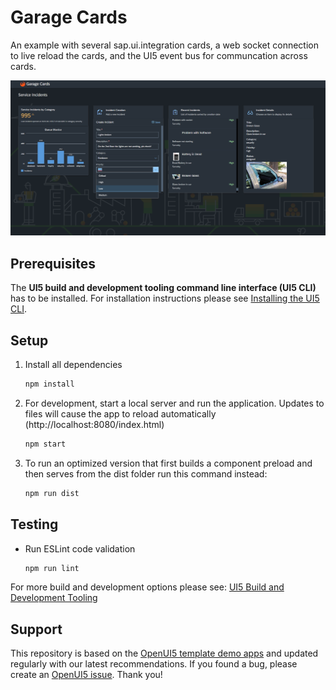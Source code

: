 # Garage Cards

An example with several sap.ui.integration cards, a web socket connection to live reload the cards, and the UI5 event bus for communcation across cards.

![Screenshot](Screenshot.png)


## Prerequisites
The **UI5 build and development tooling command line interface (UI5 CLI)** has to be installed.
For installation instructions please see [Installing the UI5 CLI](https://github.com/SAP/ui5-tooling#installing-the-ui5-cli).

## Setup

1. Install all dependencies
    ```sh
    npm install
    ```

2. For development, start a local server and run the application. Updates to files will cause the app to reload automatically (http://localhost:8080/index.html)
    ```sh
    npm start
    ```
   
3. To run an optimized version that first builds a component preload and then serves from the dist folder run this command instead:
   ```sh
   npm run dist
    ```

## Testing
* Run ESLint code validation
    ```sh
    npm run lint
    ```

For more build and development options please see: [UI5 Build and Development Tooling](https://github.com/SAP/ui5-tooling)

## Support

This repository is based on the [OpenUI5 template demo apps](https://openui5.hana.ondemand.com/#/demoapps) and updated regularly with our latest recommendations. 
If you found a bug, please create an [OpenUI5 issue](https://github.com/sap/openui5/issues). Thank you!
